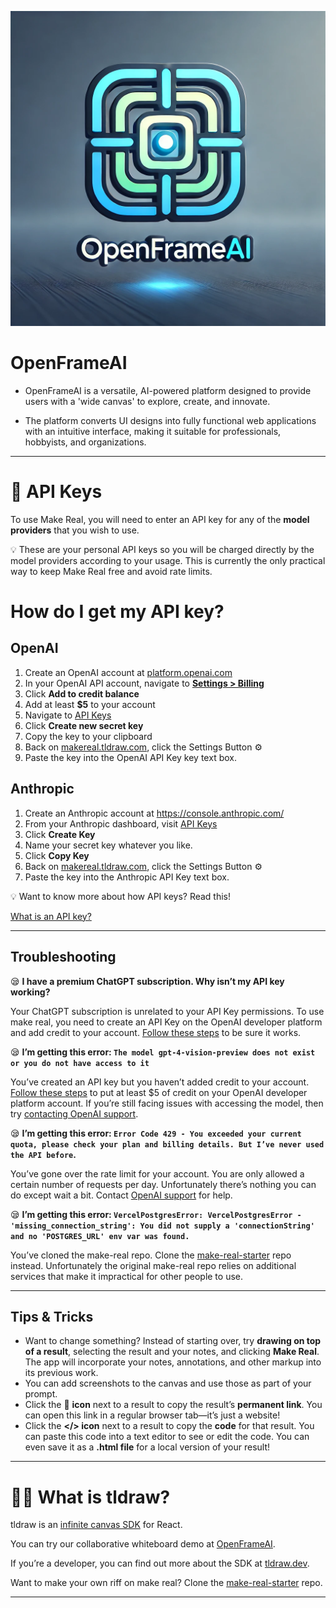 [![OpenFrameAI](OpenFrameAI.webp)](https://openframeai.vercel.app/)


# OpenFrameAI

* OpenFrameAI is a versatile, AI-powered platform designed to provide users with a 'wide canvas' to explore, create, and innovate.

* The platform converts UI designs into fully functional web applications with an intuitive interface, making it suitable for professionals, hobbyists, and organizations.

---

# 🔑 API Keys

To use Make Real, you will need to enter an API key for any of the **model providers** that you wish to use.

<aside>
💡 These are your personal API keys so you will be charged directly by the model providers according to your usage. This is currently the only practical way to keep Make Real free and avoid rate limits.

</aside>

# How do I get my API key?

## OpenAI

1. Create an OpenAI account at [platform.openai.com](https://www.notion.so/Make-Real-Help-93be8b5273d14f7386e14eb142575e6e?pvs=21)
2. In your OpenAI API account, navigate to [**Settings > Billing**](https://platform.openai.com/account/billing/overview) 
3. Click **Add to credit balance**
4. Add at least **$5** to your account
5. Navigate to [API Keys](https://platform.openai.com/api-keys)
6. Click **Create new secret key**
7. Copy the key to your clipboard
8. Back on [makereal.tldraw.com](https://makereal.tldraw.com/), click the Settings Button ⚙
9. Paste the key into the OpenAI API Key key text box.


## Anthropic

1. Create an Anthropic account at https://console.anthropic.com/
2. From your Anthropic dashboard, visit [API Keys](https://console.anthropic.com/settings/keys)
3. Click **Create Key**
4. Name your secret key whatever you like.
5. Click **Copy Key**
6. Back on [makereal.tldraw.com](https://makereal.tldraw.com/), click the Settings Button ⚙
7. Paste the key into the Anthropic API Key text box.

<aside>
💡 Want to know more about how API keys? Read this!

[What is an API key?](https://www.notion.so/What-is-an-API-key-fedf5b7ba50d453ba127c3f5f85bee2c?pvs=21)

</aside>

---

## Troubleshooting

😪 **I have a premium ChatGPT subscription. Why isn’t my API key working?**

Your ChatGPT subscription is unrelated to your API Key permissions. To use make real, you need to create an API Key on the OpenAI developer platform and add credit to your account. [Follow these steps](https://www.notion.so/Make-Real-Help-93be8b5273d14f7386e14eb142575e6e?pvs=21) to be sure it works.

😪 **I’m getting this error: `The model gpt-4-vision-preview does not exist or you do not have access to it`**

You’ve created an API key but you haven’t added credit to your account. [Follow these steps](https://www.notion.so/Make-Real-Help-93be8b5273d14f7386e14eb142575e6e?pvs=21) to put at least $5 of credit on your OpenAI developer platform account. If you’re still facing issues with accessing the model, then try [contacting OpenAI support](https://help.openai.com/).

😪 **I’m getting this error: `Error Code 429 - You exceeded your current quota, please check your plan and billing details. But I’ve never used the API before`.**

You’ve gone over the rate limit for your account. You are only allowed a certain number of requests per day. Unfortunately there’s nothing you can do except wait a bit. Contact [OpenAI support](https://help.openai.com/) for help.

😪 **I’m getting this error: `VercelPostgresError: VercelPostgresError - 'missing_connection_string': You did not supply a 'connectionString' and no 'POSTGRES_URL' env var was found.`**

You’ve cloned the make-real repo. Clone the [make-real-starter](https://github.com/tldraw/make-real-starter) repo instead. Unfortunately the original make-real repo relies on additional services that make it impractical for other people to use.

---

## Tips & Tricks

- Want to change something? Instead of starting over, try **drawing on top of a result**, selecting the result and your notes, and clicking **Make Real**. The app will incorporate your notes, annotations, and other markup into its previous work.
- You can add screenshots to the canvas and use those as part of your prompt.
- Click the 🔗 **icon** next to a result to copy the result’s **permanent link**. You can open this link in a regular browser tab—it’s just a website!
- Click the **</> icon** next to a result to copy the **code** for that result. You can paste this code into a text editor to see or edit the code. You can even save it as a **.html file** for a local version of your result!

---

# 🤷‍♀️ What is tldraw?

tldraw is an [infinite canvas SDK](https://tldraw.dev/) for React. 

You can try our collaborative whiteboard demo at [OpenFrameAI](https://openframeai.vercel.app/).

If you’re a developer, you can find out more about the SDK at [tldraw.dev](https://tldraw.dev/).

Want to make your own riff on make real? Clone the [make-real-starter](https://github.com/tldraw/make-real-starter) repo.

---